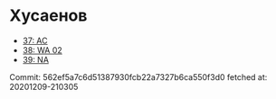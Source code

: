 # Хусаенов
- [37: AC](37.md)
- [38: WA 02](38.md)
- [39: NA](39.md)

Commit: 562ef5a7c6d51387930fcb22a7327b6ca550f3d0
 fetched at: 20201209-210305
